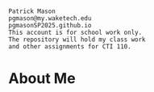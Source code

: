 #
	Patrick Mason
	pgmason@my.waketech.edu
	pgmasonSP2025.github.io  
	This account is for school work only.
	The repository will hold my class work
	and other assignments for CTI 110.  

# **About Me**

